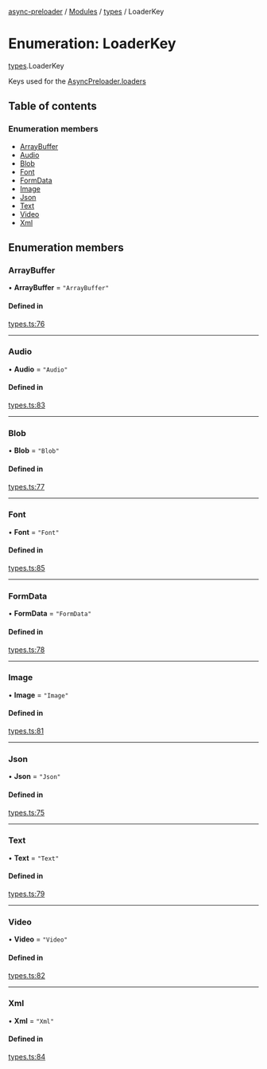 [async-preloader](../README.md) / [Modules](../modules.md) / [types](../modules/types.md) / LoaderKey

# Enumeration: LoaderKey

[types](../modules/types.md).LoaderKey

Keys used for the [AsyncPreloader.loaders](../classes/index.AsyncPreloader.md#loaders)

## Table of contents

### Enumeration members

- [ArrayBuffer](types.LoaderKey.md#arraybuffer)
- [Audio](types.LoaderKey.md#audio)
- [Blob](types.LoaderKey.md#blob)
- [Font](types.LoaderKey.md#font)
- [FormData](types.LoaderKey.md#formdata)
- [Image](types.LoaderKey.md#image)
- [Json](types.LoaderKey.md#json)
- [Text](types.LoaderKey.md#text)
- [Video](types.LoaderKey.md#video)
- [Xml](types.LoaderKey.md#xml)

## Enumeration members

### ArrayBuffer

• **ArrayBuffer** = `"ArrayBuffer"`

#### Defined in

[types.ts:76](https://github.com/dmnsgn/async-preloader/blob/be46c7d/src/types.ts#L76)

___

### Audio

• **Audio** = `"Audio"`

#### Defined in

[types.ts:83](https://github.com/dmnsgn/async-preloader/blob/be46c7d/src/types.ts#L83)

___

### Blob

• **Blob** = `"Blob"`

#### Defined in

[types.ts:77](https://github.com/dmnsgn/async-preloader/blob/be46c7d/src/types.ts#L77)

___

### Font

• **Font** = `"Font"`

#### Defined in

[types.ts:85](https://github.com/dmnsgn/async-preloader/blob/be46c7d/src/types.ts#L85)

___

### FormData

• **FormData** = `"FormData"`

#### Defined in

[types.ts:78](https://github.com/dmnsgn/async-preloader/blob/be46c7d/src/types.ts#L78)

___

### Image

• **Image** = `"Image"`

#### Defined in

[types.ts:81](https://github.com/dmnsgn/async-preloader/blob/be46c7d/src/types.ts#L81)

___

### Json

• **Json** = `"Json"`

#### Defined in

[types.ts:75](https://github.com/dmnsgn/async-preloader/blob/be46c7d/src/types.ts#L75)

___

### Text

• **Text** = `"Text"`

#### Defined in

[types.ts:79](https://github.com/dmnsgn/async-preloader/blob/be46c7d/src/types.ts#L79)

___

### Video

• **Video** = `"Video"`

#### Defined in

[types.ts:82](https://github.com/dmnsgn/async-preloader/blob/be46c7d/src/types.ts#L82)

___

### Xml

• **Xml** = `"Xml"`

#### Defined in

[types.ts:84](https://github.com/dmnsgn/async-preloader/blob/be46c7d/src/types.ts#L84)
